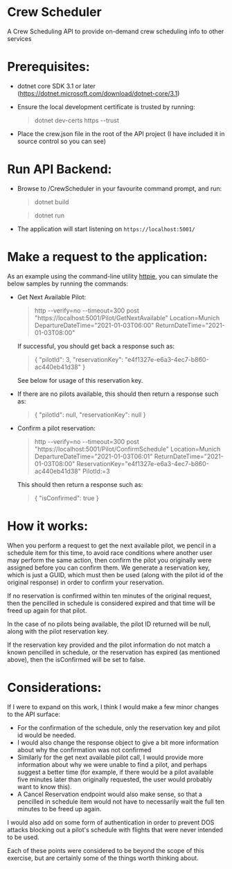 # Crew Scheduler

A Crew Scheduling API to provide on-demand crew scheduling info to other services

# Prerequisites:

-   dotnet core SDK 3.1 or later (https://dotnet.microsoft.com/download/dotnet-core/3.1)

-   Ensure the local development certificate is trusted by running:

    > dotnet dev-certs https --trust

-   Place the crew.json file in the root of the API project (I have included it in source control so you can see)

# Run API Backend:

-   Browse to /CrewScheduler in your favourite command prompt, and run:

    > dotnet build

    > dotnet run

-   The application will start listening on `https://localhost:5001/`

# Make a request to the application:

As an example using the command-line utility [httpie](https://httpie.org/), you can simulate the below samples by running the commands:

-   Get Next Available Pilot:

    > http --verify=no --timeout=300 post "https://localhost:5001/Pilot/GetNextAvailable" Location=Munich DepartureDateTime="2021-01-03T06:00" ReturnDateTime="2021-01-03T08:00"

    If successful, you should get back a response such as:

    > { "pilotId": 3, "reservationKey": "e4f1327e-e6a3-4ec7-b860-ac440eb41d38" }

    See below for usage of this reservation key.

-   If there are no pilots available, this should then return a response such as:

    > { "pilotId": null, "reservationKey": null }

-   Confirm a pilot reservation:

    > http --verify=no --timeout=300 post "https://localhost:5001/Pilot/ConfirmSchedule" Location=Munich DepartureDateTime="2021-01-03T06:01" ReturnDateTime="2021-01-03T08:00" ReservationKey="e4f1327e-e6a3-4ec7-b860-ac440eb41d38" PilotId:=3

    This should then return a response such as:

    > { "isConfirmed": true }

# How it works:

When you perform a request to get the next available pilot, we pencil in a schedule item for this time, to avoid race conditions where another user may perform the same action, then confirm the pilot you originally were assigned before you can confirm them. We generate a reservation key, which is just a GUID, which must then be used (along with the pilot id of the original response) in order to confirm your reservation.

If no reservation is confirmed within ten minutes of the original request, then the pencilled in schedule is considered expired and that time will be freed up again for that pilot.

In the case of no pilots being available, the pilot ID returned will be null, along with the pilot reservation key.

If the reservation key provided and the pilot information do not match a known pencilled in schedule, or the reservation has expired (as mentioned above), then the isConfirmed will be set to false.

# Considerations:

If I were to expand on this work, I think I would make a few minor changes to the API surface:

-   For the confirmation of the schedule, only the reservation key and pilot id would be needed.
-   I would also change the response object to give a bit more information about why the confirmation was not confirmed
-   Similarly for the get next available pilot call, I would provide more information about why we were unable to find a pilot, and perhaps suggest a better time (for example, if there would be a pilot available five minutes later than originally requested, the user would probably want to know this).
-   A Cancel Reservation endpoint would also make sense, so that a pencilled in schedule item would not have to necessarily wait the full ten minutes to be freed up again.

I would also add on some form of authentication in order to prevent DOS attacks blocking out a pilot's schedule with flights that were never intended to be used.

Each of these points were considered to be beyond the scope of this exercise, but are certainly some of the things worth thinking about.
